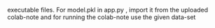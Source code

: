 executable files.
For model.pkl in app.py , import it from the uploaded colab-note and for running the colab-note use the given data-set
